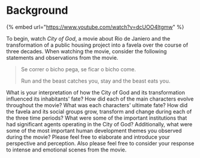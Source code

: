 # Background

{% embed url="https://www.youtube.com/watch?v=dcUOO4Itgmw" %}

To begin, watch _City of God_, a movie about Rio de Janiero and the transformation of a public housing project into a favela over the course of three decades.  When watching the movie, consider the following statements and observations from the movie.

> Se correr o bicho pega, se ficar o bicho come.
>
> Run and the beast catches you, stay and the beast eats you.

What is your interpretation of how the City of God and its transformation influenced its inhabitants' fate?  How did each of the main characters evolve throughout the movie? What was each characters' ultimate fate?  How did the favela and its social groups grow, transform and change during each of the three time periods?  What were some of the important institutions that had significant agents operating in the City of God? Additionally, what were some of the most important human development themes you observed during the movie? Please feel free to elaborate and introduce your perspective and perception. Also please feel free to consider your response to intense and emotional scenes from the movie.







